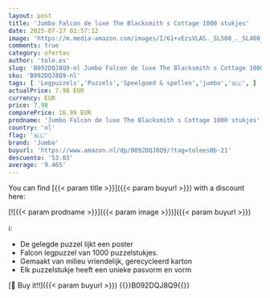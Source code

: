 ```yaml
---
layout: post
title: 'Jumbo Falcon de luxe The Blacksmith s Cottage 1000 stukjes'
date: 2025-07-27 01:57:12
image: 'https://m.media-amazon.com/images/I/61+vEzsVLAS._SL500_._SL400_.jpg'
comments: true
category: ofertas
author: 'tole.es'
slug: 'B092DQJ8Q9-nl Jumbo Falcon de luxe The Blacksmith s Cottage 1000 stukjes'
sku: 'B092DQJ8Q9-nl'
tags: [ 'Legpuzzels','Puzzels','Speelgoed & spellen','jumbo','🇳🇱', ]
actualPrice: 7.98 EUR
currency: EUR
price: 7.98
comparePrice: 16.99 EUR
prodname: 'Jumbo Falcon de luxe The Blacksmith s Cottage 1000 stukjes'
country: 'nl'
flag: '🇳🇱'
brand: 'Jumbo'
buyurl: 'https://www.amazon.nl/dp/B092DQJ8Q9/?tag=tolees0b-21'
descuento: '53.03'
average: '9.465'
---
```


You can find [{{< param title >}}]({{< param buyurl >}}) with a discount here:

[![{{< param prodname >}}]({{< param image >}})]({{< param buyurl >}})

ℹ️:

- De gelegde puzzel lijkt een poster
- Falcon legpuzzel van 1000 puzzelstukjes.
- Gemaakt van milieu vriendelijk, gerecycleerd karton
- Elk puzzelstukje heeft een unieke pasvorm en vorm

[🛒 Buy it!!]({{< param buyurl >}})
{{<world>}}B092DQJ8Q9{{</world>}}
